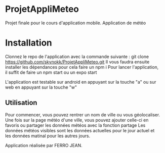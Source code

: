 # ProjetAppliMeteo

Projet finale pour le cours d'application mobile. Application de météo


# Installation

Clonnez le repo de l'application avec la commande suivante : git clone https://github.com/skynokk/ProjetAppliMeteo.git
Il vous faudra ensuite installer les dépendances pour cela faire un npm i
Pour lancer l'application, il suffit de faire un npm start ou un expo start

L'application est testable sur android en appuyant sur la touche "a" ou sur web en appuyant sur la touche "w"


## Utilisation

Pour commencer, vous pouvez rentrer un nom de ville ou vous géolocaliser.
Une fois sur la page météo d'une ville, vous pouvez ajouter celle-ci en favoris ou partager les données météos avec la fonction partage
Les données météos visibles sont les données actuelles pour le jour actuel et les données matinal pour les autres jours.


Application réalisée par FERRO JEAN.
